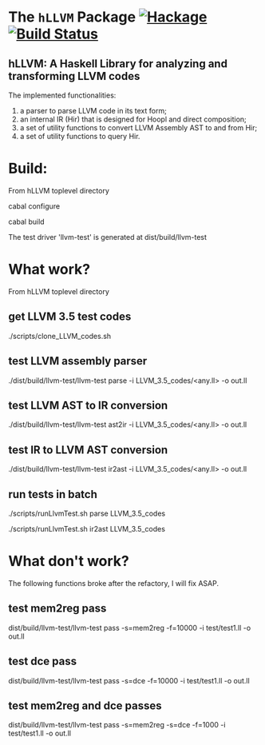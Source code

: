 The `hLLVM` Package  [![Hackage](https://img.shields.io/hackage/v/hLLVM.svg)](https://hackage.haskell.org/package/hLLVM) [![Build Status](https://travis-ci.org/mlite/hLLVM.svg)](https://travis-ci.org/mlite/hLLVM)
==========================================

## hLLVM: A Haskell Library for analyzing and transforming LLVM codes

The implemented functionalities:

1. a parser to parse LLVM code in its text form; 
2. an internal IR (Hir) that is designed for Hoopl and direct composition; 
3. a set of utility functions to convert LLVM Assembly AST to and from Hir;
4. a set of utility functions to query Hir.


Build:
==============
From hLLVM toplevel directory

  cabal configure

  cabal build

The test driver 'llvm-test' is generated at dist/build/llvm-test

What work?
==============
From hLLVM toplevel directory

## get LLVM 3.5 test codes
./scripts/clone_LLVM_codes.sh

## test LLVM assembly parser
./dist/build/llvm-test/llvm-test parse -i LLVM_3.5_codes/&lt;any.ll&gt; -o out.ll

## test LLVM AST to IR conversion
./dist/build/llvm-test/llvm-test ast2ir -i LLVM_3.5_codes/&lt;any.ll&gt; -o out.ll

## test IR to LLVM AST conversion
./dist/build/llvm-test/llvm-test ir2ast -i LLVM_3.5_codes/&lt;any.ll&gt; -o out.ll

## run tests in batch 
./scripts/runLlvmTest.sh parse LLVM_3.5_codes

./scripts/runLlvmTest.sh ir2ast LLVM_3.5_codes


What don't work?
==============
The following functions broke after the refactory, I will fix ASAP.
## test mem2reg pass
dist/build/llvm-test/llvm-test pass -s=mem2reg -f=10000 -i test/test1.ll -o out.ll


## test dce pass
dist/build/llvm-test/llvm-test pass -s=dce -f=10000 -i test/test1.ll -o out.ll


## test mem2reg and dce passes
dist/build/llvm-test/llvm-test pass -s=mem2reg -s=dce -f=1000 -i test/test1.ll -o out.ll



